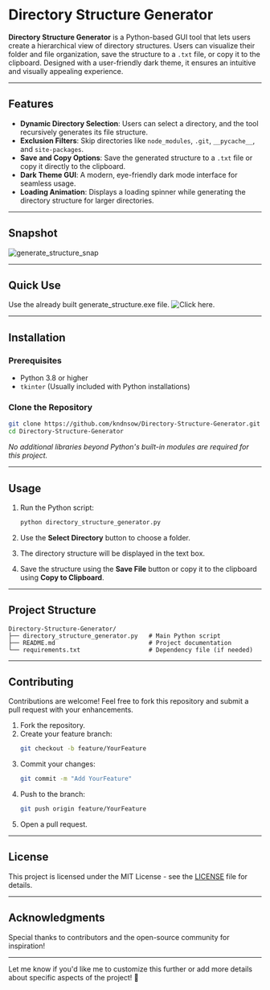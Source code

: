 # Directory Structure Generator

**Directory Structure Generator** is a Python-based GUI tool that lets users create a hierarchical view of directory structures. Users can visualize their folder and file organization, save the structure to a `.txt` file, or copy it to the clipboard. Designed with a user-friendly dark theme, it ensures an intuitive and visually appealing experience.

---

## Features
- **Dynamic Directory Selection**: Users can select a directory, and the tool recursively generates its file structure.
- **Exclusion Filters**: Skip directories like `node_modules`, `.git`, `__pycache__`, and `site-packages`.
- **Save and Copy Options**: Save the generated structure to a `.txt` file or copy it directly to the clipboard.
- **Dark Theme GUI**: A modern, eye-friendly dark mode interface for seamless usage.
- **Loading Animation**: Displays a loading spinner while generating the directory structure for larger directories.

---
## Snapshot

![generate_structure_snap](https://github.com/user-attachments/assets/8e727e93-e464-4bb6-8bd0-9bb972d25b17)


---

## Quick Use

Use the already built generate_structure.exe file. ![Click here](https://github.com/kndnsow/Directory-Structure-Generator/blob/main/dist).

---
## Installation

### Prerequisites
- Python 3.8 or higher
- `tkinter` (Usually included with Python installations)

### Clone the Repository
```bash
git clone https://github.com/kndnsow/Directory-Structure-Generator.git
cd Directory-Structure-Generator
```
*No additional libraries beyond Python's built-in modules are required for this project.*

---

## Usage

1. Run the Python script:
   ```bash
   python directory_structure_generator.py
   ```

2. Use the **Select Directory** button to choose a folder.

3. The directory structure will be displayed in the text box.

4. Save the structure using the **Save File** button or copy it to the clipboard using **Copy to Clipboard**.

---

## Project Structure
```
Directory-Structure-Generator/
├── directory_structure_generator.py   # Main Python script
├── README.md                          # Project documentation
└── requirements.txt                   # Dependency file (if needed)
```

---

## Contributing
Contributions are welcome! Feel free to fork this repository and submit a pull request with your enhancements.

1. Fork the repository.
2. Create your feature branch:
   ```bash
   git checkout -b feature/YourFeature
   ```
3. Commit your changes:
   ```bash
   git commit -m "Add YourFeature"
   ```
4. Push to the branch:
   ```bash
   git push origin feature/YourFeature
   ```
5. Open a pull request.

---

## License
This project is licensed under the MIT License - see the [LICENSE](LICENSE) file for details.

---

## Acknowledgments
Special thanks to contributors and the open-source community for inspiration!

---

Let me know if you'd like me to customize this further or add more details about specific aspects of the project! 🚀
